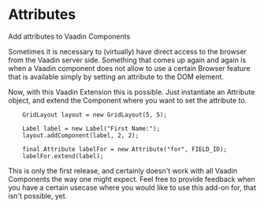 Attributes
==========

Add attributes to Vaadin Components

Sometimes it is necessary to (virtually) have direct access to the browser from the Vaadin server side. Something that comes up again and again is when a Vaadin component does not allow to use a certain Browser feature that is available simply by setting an attribute to the DOM element.

Now, with this Vaadin Extension this is possible. Just instantiate an Attribute object, and extend the Component where you want to set the attribute to.

        GridLayout layout = new GridLayout(5, 5);
        
        Label label = new Label("First Name:");
        layout.addComponent(label, 2, 2);

        final Attribute labelFor = new Attribute("for", FIELD_ID);
        labelFor.extend(label);

This is only the first release, and certainly doesn't work with all Vaadin Components the way one might expect. Feel free to provide feedback when you have a certain usecase where you would like to use this add-on for, that isn't possible, yet.
